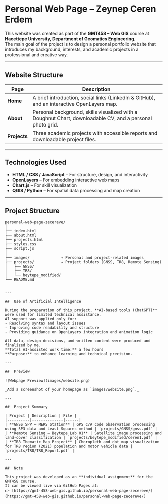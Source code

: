 #  Personal Web Page – Zeynep Ceren Erdem

This website was created as part of the **GMT458 – Web GIS** course at **Hacettepe University, Department of Geomatics Engineering**.  
The main goal of the project is to design a personal portfolio website that introduces my background, interests, and academic projects in a professional and creative way.

---

##  Website Structure

| Page | Description |
|------|--------------|
| **Home** | A brief introduction, social links (LinkedIn & GitHub), and an interactive OpenLayers map. |
| **About** | Personal background, skills visualized with a Doughnut Chart, downloadable CV, and a personal photo grid. |
| **Projects** | Three academic projects with accessible reports and downloadable project files. |

---

##  Technologies Used

- **HTML / CSS / JavaScript** – For structure, design, and interactivity  
- **OpenLayers** – For embedding interactive web maps  
- **Chart.js** – For skill visualization  
- **QGIS / Python** – For spatial data processing and map creation  

---

##  Project Structure


```text
personal-web-page-zecereve/
│
├── index.html
├── about.html
├── projects.html
├── styles.css
├── script.js
│
├── images/              → Personal and project-related images
├── projects/            → Project folders (GNSS, TR8, Remote Sensing)
│   ├── GNSS/
│   ├── TR8/
│   └── beytepe_modified/
└── README.md


---

##  Use of Artificial Intelligence

During the preparation of this project, **AI-based tools (ChatGPT)** were used for limited technical assistance.  
AI support was applied only for:  
- Resolving syntax and layout issues  
- Improving code readability and structure  
- Providing guidance on OpenLayers integration and animation logic  

All data, design decisions, and written content were produced and finalized by me.  
**Total AI-assisted work time:** a few hours  
**Purpose:** to enhance learning and technical precision.

---

##  Preview

![Webpage Preview](images/website.png)  

_Add a screenshot of your homepage as `images/website.png`._

---

##  Project Summary

| Project | Description | File |
|----------|--------------|------|
| **GNSS SPP – MERS Station** | GPS C/A code observation processing using SP3 data and Least Squares method | `projects/GNSS/gnss.pdf` |
| **Remote Sensing – Beytepe Lab 01** | Satellite image processing and land-cover classification | `projects/beytepe_modified/ceren1.pdf` |
| **TR8 Thematic Map Project** | Choropleth and dot map visualization for TR8 region (2021) population and motor vehicle data | `projects/TR8/TR8_Report.pdf` |

---

##  Note

This project was developed as an **individual assignment** for the GMT458 course.  
It can be viewed live via GitHub Pages at:  
👉 [https://gmt-458-web-gis.github.io/personal-web-page-zecereve/](https://gmt-458-web-gis.github.io/personal-web-page-zecereve/)
